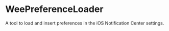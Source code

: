 WeePreferenceLoader
===================

A tool to load and insert preferences in the iOS Notification Center settings.